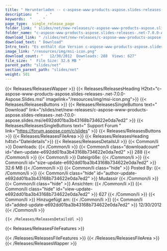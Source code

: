 ```yaml
---
title: " Herunterladen -- c-aspose-www-products-aspose.slides-releases-.net-7.0.0-Aspose.Slides.msi "
description:  "   . " 
keywords:  "   . " 
page_type:  single_release_page
folder_link: " slides/net/new-releases/c-aspose-www-products-aspose.slides-releases-.net-7.0.0-aspose.slides.msi/"
folder_name: "c-aspose-www-products-aspose.slides-releases-.net-7.0.0-Aspose.Slides.msi"
download_link: " /slides/net/new-releases/c-aspose-www-products-aspose.slides-releases-.net-7.0.0-aspose.slides.msi/e692dd01ba3b43168b734622e0da7ed2"
download_text: " Download"
Intro_text: "Es enthält die Version c-aspose-www-products-aspose.slides-releases-.net-7.0.0-Aspose.Slides.msi."
image_link: "/resources/img/msi-icon.png"
download_count: "   12/30/2012  Downloads: 288  Views: 627"
file_size: "  File Size: 32.6 MB "
parent_path: "slides/net"
section_parent_path: "slides/net"
weight: 501
---
```


{{< Releases/ReleasesWapper >}}
  {{< Releases/ReleasesHeading H2txt="c-aspose-www-products-aspose.slides-releases-.net-7.0.0-Aspose.Slides.msi" imagelink="/resources/img/msi-icon.png">}}
  {{< Releases/ReleasesButtons >}}
    {{< Releases/ReleasesSingleButtons text=" Download" link="/slides/net/new-releases/c-aspose-www-products-aspose.slides-releases-.net-7.0.0-aspose.slides.msi/e692dd01ba3b43168b734622e0da7ed2" >}}
    {{< Releases/ReleasesSingleButtons text=" Support Forum " link="https://forum.aspose.com/c/slides" >}}
  {{< Releases/ReleasesButtons >}}
  {{< Releases/ReleasesFileArea >}}
    {{< Releases/ReleasesHeading h4txt="Dateidetails">}}
    {{< Releases/ReleasesDetailsUl >}}
            {{< Common/li >}} Downloads: {{< /Common/li >}}
      {{< Common/li class="downloadcount" id="dwn-update-e692dd01ba3b43168b734622e0da7ed2" >}} 288 {{< /Common/li >}}
      {{< Common/li >}} Dateigröße: {{< /Common/li >}}
      {{< Common/li id="size-update-e692dd01ba3b43168b734622e0da7ed2" >}} 32.6 MB {{< /Common/li >}} 
      {{< Common/li  class="hide" >}} Posted By: {{< /Common/li >}} 
      {{< Common/li class="hide" id="author-update-e692dd01ba3b43168b734622e0da7ed2" >}} Mudassir {{< /Common/li >}}
      {{< Common/li class="hide" >}} Ansichten: {{< /Common/li >}}
      {{< Common/li class="hide" id="view-update-e692dd01ba3b43168b734622e0da7ed2" >}} 627 {{< /Common/li >}}
      {{< Common/li >}} Hinzugefügt am: {{< /Common/li >}}
      {{< Common/li id="added-update-e692dd01ba3b43168b734622e0da7ed2" >}} 12/30/2012  {{< /Common/li >}} 

    {{< /Releases/ReleasesDetailsUl >}}

  {{< Releases/ReleasesFileFeatures >}}
      
  {{< /Releases/ReleasesFileFeatures >}}
 {{< /Releases/ReleasesFileArea >}}
{{< /Releases/ReleasesWapper >}}


